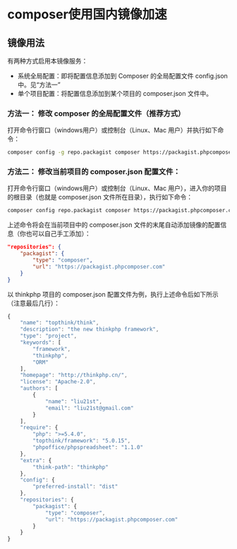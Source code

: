 # composer使用国内镜像加速

## 镜像用法

有两种方式启用本镜像服务：

 - 系统全局配置：即将配置信息添加到 Composer 的全局配置文件 config.json 中。见“方法一”
 - 单个项目配置：将配置信息添加到某个项目的 composer.json 文件中。


### 方法一： 修改 composer 的全局配置文件（推荐方式）

打开命令行窗口（windows用户）或控制台（Linux、Mac 用户）并执行如下命令：

```sh
composer config -g repo.packagist composer https://packagist.phpcomposer.com
```



### 方法二： 修改当前项目的 composer.json 配置文件：

打开命令行窗口（windows用户）或控制台（Linux、Mac 用户），进入你的项目的根目录（也就是 composer.json 文件所在目录），执行如下命令：

```sh
composer config repo.packagist composer https://packagist.phpcomposer.com
```

上述命令将会在当前项目中的 	composer.json	 文件的末尾自动添加镜像的配置信息（你也可以自己手工添加）：

```json
"repositories": {
    "packagist": {
        "type": "composer",
        "url": "https://packagist.phpcomposer.com"
    }
}
```

以 thinkphp 项目的 composer.json 配置文件为例，执行上述命令后如下所示（注意最后几行）：

```js
{
    "name": "topthink/think",
    "description": "the new thinkphp framework",
    "type": "project",
    "keywords": [
        "framework",
        "thinkphp",
        "ORM"
    ],
    "homepage": "http://thinkphp.cn/",
    "license": "Apache-2.0",
    "authors": [
        {
            "name": "liu21st",
            "email": "liu21st@gmail.com"
        }
    ],
    "require": {
        "php": ">=5.4.0",
        "topthink/framework": "5.0.15",
        "phpoffice/phpspreadsheet": "1.1.0"
    },
    "extra": {
        "think-path": "thinkphp"
    },
    "config": {
        "preferred-install": "dist"
    },
    "repositories": {
        "packagist": {
            "type": "composer",
            "url": "https://packagist.phpcomposer.com"
        }
    }
}

```